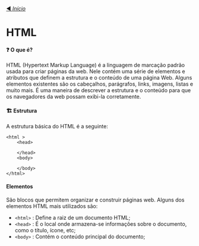[◀️ *Início*](https://github.com/LeiteEduardo/Estudos)
# HTML

#### ❓ O que é?
HTML (Hypertext Markup Language) é a linguagem de marcação padrão usada para criar páginas da web. Nele contém uma série de elementos e atributos que definem a estrutura e o conteúdo de uma página Web. Alguns elementos existentes são os cabeçalhos, parágrafos, links, imagens, listas e muito mais. É uma maneira de descrever a estrutura e o conteúdo para que os navegadores da web possam exibi-la corretamente.

#### 🏗️ Estrutura
A estrutura básica do HTML é a seguinte: 
```
<html >
    <head>

    </head>
    <body>
    
    </body>
</html>
```

#### Elementos
São blocos que permitem organizar e construir páginas web. Alguns dos elementos HTML mais utilizados são:

- ``` <html> ``` : 
Define a raiz de um documento HTML;
- ``` <head> ``` : 
É o local onde armazena-se informações sobre o documento, como o título, ícone, etc;
- ``` <body> ``` : 
Contém o conteúdo principal do documento;